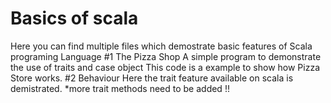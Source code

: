 # Basics of scala
Here you can find multiple files which demostrate basic features of Scala programing Language 
#1 The Pizza Shop
A simple program to demonstrate the use of traits and case object 
This code is a example to show how Pizza Store works.
#2 Behaviour 
Here the trait feature available on scala is demistrated.
                 *more trait methods need to be added !!
